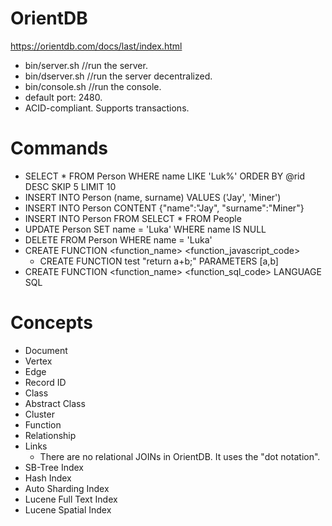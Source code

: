 # OrientDB
https://orientdb.com/docs/last/index.html

* bin/server.sh //run the server.
* bin/dserver.sh //run the server decentralized.
* bin/console.sh //run the console.
* default port: 2480.
* ACID-compliant. Supports transactions.


# Commands

* SELECT * FROM Person WHERE name LIKE 'Luk%' ORDER BY @rid DESC SKIP 5 LIMIT 10
* INSERT INTO Person (name, surname) VALUES ('Jay', 'Miner')
* INSERT INTO Person CONTENT {"name":"Jay", "surname":"Miner"}
* INSERT INTO Person FROM SELECT * FROM People
* UPDATE Person SET name = 'Luka' WHERE name IS NULL
* DELETE FROM Person WHERE name = 'Luka'
* CREATE FUNCTION <function_name> <function_javascript_code>
	* CREATE FUNCTION test "return a+b;" PARAMETERS [a,b]
* CREATE FUNCTION <function_name> <function_sql_code> LANGUAGE SQL

# Concepts

* Document
* Vertex
* Edge
* Record ID
* Class
* Abstract Class
* Cluster
* Function
* Relationship
* Links
	* There are no relational JOINs in OrientDB. It uses the "dot notation".
* SB-Tree Index
* Hash Index
* Auto Sharding Index
* Lucene Full Text Index
* Lucene Spatial Index

